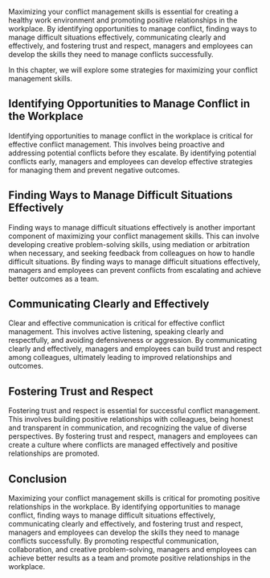 
Maximizing your conflict management skills is essential for creating a healthy work environment and promoting positive relationships in the workplace. By identifying opportunities to manage conflict, finding ways to manage difficult situations effectively, communicating clearly and effectively, and fostering trust and respect, managers and employees can develop the skills they need to manage conflicts successfully.

In this chapter, we will explore some strategies for maximizing your conflict management skills.

Identifying Opportunities to Manage Conflict in the Workplace
-------------------------------------------------------------

Identifying opportunities to manage conflict in the workplace is critical for effective conflict management. This involves being proactive and addressing potential conflicts before they escalate. By identifying potential conflicts early, managers and employees can develop effective strategies for managing them and prevent negative outcomes.

Finding Ways to Manage Difficult Situations Effectively
-------------------------------------------------------

Finding ways to manage difficult situations effectively is another important component of maximizing your conflict management skills. This can involve developing creative problem-solving skills, using mediation or arbitration when necessary, and seeking feedback from colleagues on how to handle difficult situations. By finding ways to manage difficult situations effectively, managers and employees can prevent conflicts from escalating and achieve better outcomes as a team.

Communicating Clearly and Effectively
-------------------------------------

Clear and effective communication is critical for effective conflict management. This involves active listening, speaking clearly and respectfully, and avoiding defensiveness or aggression. By communicating clearly and effectively, managers and employees can build trust and respect among colleagues, ultimately leading to improved relationships and outcomes.

Fostering Trust and Respect
---------------------------

Fostering trust and respect is essential for successful conflict management. This involves building positive relationships with colleagues, being honest and transparent in communication, and recognizing the value of diverse perspectives. By fostering trust and respect, managers and employees can create a culture where conflicts are managed effectively and positive relationships are promoted.

Conclusion
----------

Maximizing your conflict management skills is critical for promoting positive relationships in the workplace. By identifying opportunities to manage conflict, finding ways to manage difficult situations effectively, communicating clearly and effectively, and fostering trust and respect, managers and employees can develop the skills they need to manage conflicts successfully. By promoting respectful communication, collaboration, and creative problem-solving, managers and employees can achieve better results as a team and promote positive relationships in the workplace.
